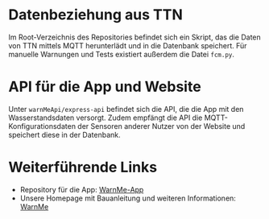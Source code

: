 # Datenbeziehung aus TTN
Im Root-Verzeichnis des Repositories befindet sich ein Skript, das die Daten von TTN mittels MQTT herunterlädt und in die Datenbank speichert.
Für manuelle Warnungen und Tests existiert außerdem die Datei `fcm.py`.

# API für die App und Website
Unter `warnMeApi/express-api` befindet sich die API, die die App mit den Wasserstandsdaten versorgt. Zudem empfängt die API die MQTT-Konfigurationsdaten der Sensoren anderer Nutzer von der Website und speichert diese in der Datenbank.

# Weiterführende Links
- Repository für die App: [WarnMe-App](https://github.com/NiklasHubGit/WarnMe-App)
- Unsere Homepage mit Bauanleitung und weiteren Informationen: [WarnMe](https://warnme.info/)

